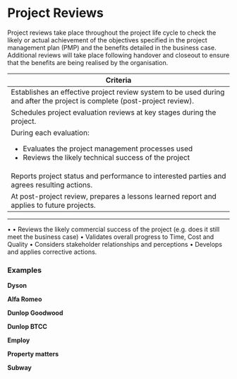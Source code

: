 # Project Reviews
Project reviews take place throughout the project life cycle to check the likely or actual achievement of the objectives specified in the project management plan (PMP) and the benefits detailed in the business case. Additional reviews will take place following handover and closeout to ensure that the benefits are being realised by the organisation. 

|  Criteria |
|---|
| Establishes an effective project review system to be used during and after the project is complete (post-project review).  |
|  Schedules project evaluation reviews at key stages during the project. |
| During each evaluation:<ul><li>Evaluates the project management processes used</li><li>Reviews the likely technical success of the project</li></ul>| 
| Reports project status and performance to interested parties and agrees resulting actions.| 
|  At post-project review, prepares a lessons learned report and applies to future projects.| 

<hr>

• 
• Reviews the likely commercial success of the project (e.g. does it still meet the business case)
• Validates overall progress to Time, Cost and Quality
• Considers stakeholder relationships and perceptions
• Develops and applies corrective actions.
### Examples

**Dyson**


**Alfa Romeo**


**Dunlop Goodwood**


**Dunlop BTCC**


**Employ**


**Property matters**


**Subway**


